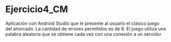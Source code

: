 # Ejercicio4_CM
Aplicación con Android Studio que le presente al usuario el clásico juego del ahorcado. La cantidad de errores permitidos es de 6. El juego utiliza una palabra aleatoria que se obtiene cada vez con una conexión a un servidor
